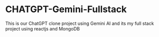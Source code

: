 # CHATGPT-Gemini-Fullstack
This is our ChatGPT clone project using Gemini AI and its my full stack project using reactjs and MongoDB 
